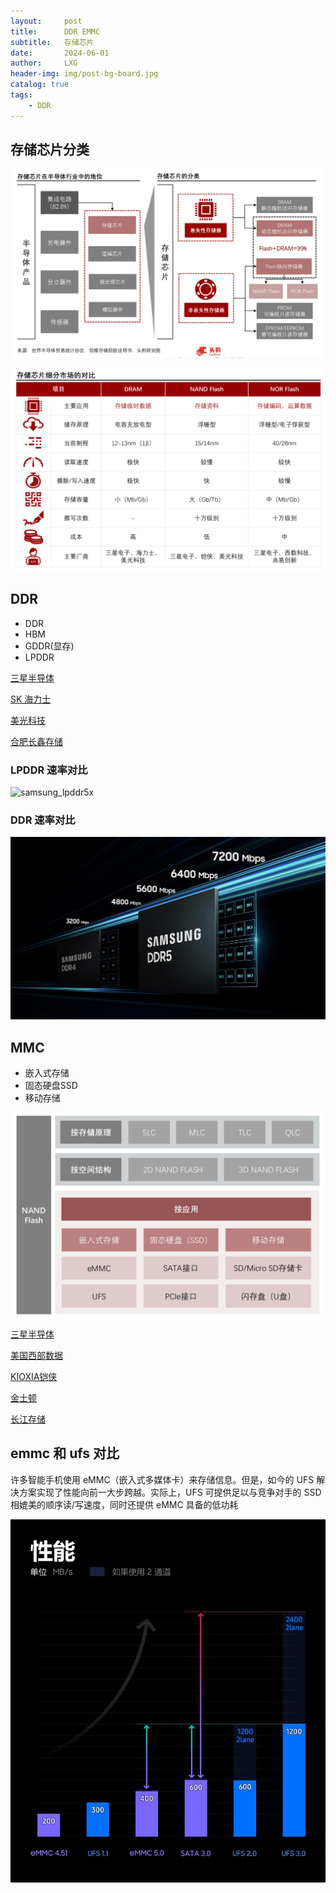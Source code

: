```yaml
---
layout:     post
title:      DDR EMMC
subtitle:   存储芯片
date:       2024-06-01
author:     LXG
header-img: img/post-bg-board.jpg
catalog: true
tags:
    - DDR
---
```


## 存储芯片分类

![storage_category](/images/iresearch/storage_category.png)

![storage_market](/images/iresearch/storage_market.png)

## DDR

* DDR
* HBM
* GDDR(显存)
* LPDDR

[三星半导体](https://semiconductor.samsung.com/cn/dram/)

[SK 海力士](https://www.skhynix.com/)

[美光科技](https://www.micron.cn/products/memory)

[合肥长鑫存储](https://www.cxmt.com/product.html)

### LPDDR 速率对比

![samsung_lpddr5x](/images/iresearch/samsung_lpddr5x.png)

### DDR 速率对比

![samsung_ddr5](/images/iresearch/samsung_ddr5.png)

## MMC

* 嵌入式存储
* 固态硬盘SSD
* 移动存储

![nand_flash](/images/iresearch/nand_flash.png)

[三星半导体](https://semiconductor.samsung.com/cn/ssd/)

[美国西部数据](https://www.westerndigital.com/zh-cn)

[KIOXIA铠侠](https://www.kioxia.com.cn/zh-cn/personal/ssd.html)

[金士顿](https://www.kingston.com.cn/cn/ssd)

[长江存储](https://www.ymtc.com/cn/)

## emmc 和 ufs 对比

许多智能手机使用 eMMC（嵌入式多媒体卡）来存储信息。但是，如今的 UFS 解决方案实现了性能向前一大步跨越。实际上，UFS 可提供足以与竞争对手的 SSD 相媲美的顺序读/写速度，同时还提供 eMMC 具备的低功耗

![emmc_vs_ufs](/images/iresearch/emmc_vs_ufs.png)





















